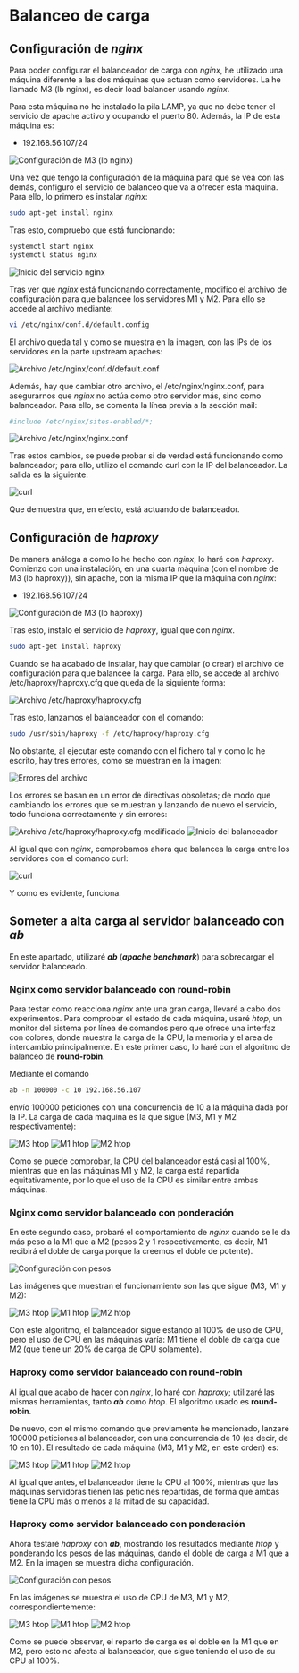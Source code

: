 # Balanceo de carga

## Configuración de **_nginx_**

Para poder configurar el balanceador de carga con *nginx*, he utilizado una máquina
diferente a las dos máquinas que actuan como servidores. La he llamado
M3 (lb nginx), es decir load balancer usando *nginx*.

Para esta máquina no he instalado la pila LAMP, ya que no debe tener el servicio
de apache activo y ocupando el puerto 80. Además, la IP de esta máquina es:

+ 192.168.56.107/24

![Configuración de M3 (lb nginx)](img/1.png)

Una vez que tengo la configuración de la máquina para que se vea con las demás,
configuro el servicio de balanceo que va a ofrecer esta máquina. Para ello, lo
primero es instalar *nginx*:

```sh
sudo apt-get install nginx
```

Tras esto, compruebo que está funcionando:

```sh
systemctl start nginx
systemctl status nginx
```

![Inicio del servicio nginx](img/2.png)

Tras ver que *nginx* está funcionando correctamente, modifico el archivo de configuración
para que balancee los servidores M1 y M2. Para ello se accede al archivo mediante:

```sh
vi /etc/nginx/conf.d/default.config
```

El archivo queda tal y como se muestra en la imagen, con las IPs de los servidores
en la parte upstream apaches:

![Archivo /etc/nginx/conf.d/default.conf](img/3.png)

Además, hay que cambiar otro archivo, el /etc/nginx/nginx.conf, para asegurarnos
que *nginx* no actúa como otro servidor más, sino como balanceador. Para ello,
se comenta la línea previa a la sección mail:

```sh
#include /etc/nginx/sites-enabled/*;
```

![Archivo /etc/nginx/nginx.conf](img/4.png)

Tras estos cambios, se puede probar si de verdad está funcionando como balanceador;
para ello, utilizo el comando curl con la IP del balanceador. La salida es la siguiente:

![curl](img/5.png)

Que demuestra que, en efecto, está actuando de balanceador.

## Configuración de **_haproxy_**

De manera análoga a como lo he hecho con *nginx*, lo haré con *haproxy*. Comienzo con
una instalación, en una cuarta máquina (con el nombre de M3 (lb haproxy)), sin
apache, con la misma IP que la máquina con *nginx*:

+ 192.168.56.107/24

![Configuración de M3 (lb haproxy)](img/6.png)

Tras esto, instalo el servicio de *haproxy*, igual que con *nginx*.

```sh
sudo apt-get install haproxy
```

Cuando se ha acabado de instalar, hay que cambiar (o crear) el archivo de configuración
para que balancee la carga. Para ello, se accede al archivo /etc/haproxy/haproxy.cfg
que queda de la siguiente forma:

![Archivo /etc/haproxy/haproxy.cfg](img/7.png)

Tras esto, lanzamos el balanceador con el comando:

```sh
sudo /usr/sbin/haproxy -f /etc/haproxy/haproxy.cfg
```

No obstante, al ejecutar este comando con el fichero tal y como lo he escrito, hay
tres errores, como se muestran en la imagen:

![Errores del archivo](img/8.png)

Los errores se basan en un error de directivas obsoletas; de modo que cambiando
los errores que se muestran y lanzando de nuevo el servicio, todo funciona correctamente
y sin errores:

![Archivo /etc/haproxy/haproxy.cfg modificado](img/9.png)
![Inicio del balanceador](img/10.png)

Al igual que con *nginx*, comprobamos ahora que balancea la carga entre los servidores
con el comando curl:

![curl](img/11.png)

Y como es evidente, funciona.

## Someter a alta carga al servidor balanceado con **_ab_**

En este apartado, utilizaré **_ab_** (**_apache benchmark_**) para sobrecargar
el servidor balanceado.

### Nginx como servidor balanceado con round-robin

Para testar como reacciona *nginx* ante una gran carga, llevaré a cabo dos
experimentos. Para comprobar el estado de cada máquina, usaré *htop*, un monitor
del sistema por línea de comandos pero que ofrece una interfaz con colores, donde
muestra la carga de la CPU, la memoria y el area de intercambio principalmente. En
este primer caso, lo haré con el algoritmo de balanceo de __round-robin__.

Mediante el comando

```sh
ab -n 100000 -c 10 192.168.56.107
```

envío 100000 peticiones con una concurrencia de 10 a la máquina dada por la IP.
La carga de cada máquina es la que sigue (M3, M1 y M2 respectivamente):

![M3 htop](img/12.png)
![M1 htop](img/13.png)
![M2 htop](img/14.png)

Como se puede comprobar, la CPU del balanceador está casi al 100%, mientras que
en las máquinas M1 y M2, la carga está repartida equitativamente, por lo que el
uso de la CPU es similar entre ambas máquinas.

### Nginx como servidor balanceado con ponderación

En este segundo caso, probaré el comportamiento de *nginx* cuando se le da más
peso a la M1 que a M2 (pesos 2 y 1 respectivamente, es decir, M1 recibirá el
doble de carga porque la creemos el doble de potente).

![Configuración con pesos](img/18.png)

Las imágenes que muestran el funcionamiento son las que sigue (M3, M1 y M2):

![M3 htop](img/19.png)
![M1 htop](img/20.png)
![M2 htop](img/21.png)

Con este algoritmo, el balanceador sigue estando al 100% de uso de CPU, pero
el uso de CPU en las máquinas varía: M1 tiene el doble de carga que M2 (que tiene
un 20% de carga de CPU solamente).

### Haproxy como servidor balanceado con round-robin

Al igual que acabo de hacer con *nginx*, lo haré con *haproxy*; utilizaré las
mismas herramientas, tanto **_ab_** como *htop*. El algoritmo usado es __round-robin__.

De nuevo, con el mismo comando que previamente he mencionado, lanzaré 100000
peticiones al balanceador, con una concurrencia de 10 (es decir, de 10 en 10).
El resultado de cada máquina (M3, M1 y M2, en este orden) es:

![M3 htop](img/15.png)
![M1 htop](img/16.png)
![M2 htop](img/17.png)

Al igual que antes, el balanceador tiene la CPU al 100%, mientras que las máquinas
servidoras tienen las peticines repartidas, de forma que ambas tiene la CPU
más o menos a la mitad de su capacidad.

### Haproxy como servidor balanceado con ponderación

Ahora testaré *haproxy* con **_ab_**, mostrando los resultados mediante *htop* y
ponderando los pesos de las máquinas, dando el doble de carga a M1 que a M2. En
la imagen se muestra dicha configuración.

![Configuración con pesos](img/22.png)

En las imágenes se muestra el uso de CPU de M3, M1 y M2, correspondientemente:

![M3 htop](img/23.png)
![M1 htop](img/24.png)
![M2 htop](img/25.png)

Como se puede observar, el reparto de carga es el doble en la M1 que en M2, pero
esto no afecta al balanceador, que sigue teniendo el uso de su CPU al 100%.

